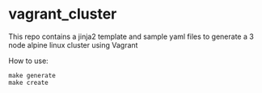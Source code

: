 # vagrant_cluster

This repo contains a jinja2 template and sample yaml files to generate a 3 node alpine linux cluster using Vagrant

How to use:

```
make generate
make create
```

